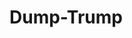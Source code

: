 # Dump-Trump
<html>
<head>
<title>"Dump Trump!"
</head>
<body bgcolor="#CC0000">
<marquee><h1><font color="#0000FF">Dump Trump the big fat lump!</h1></font></marquee>
<p>
<hr><hr>
<p>
<a href="http://www.stophatedumptrump.com/">Sign the petition now!</a>
</html>
